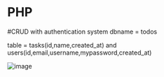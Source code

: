 # PHP
#CRUD with authentication system
dbname = todos

table = tasks(id,name,created_at) and  users(id,email,username,mypassword,created_at)


![image](https://user-images.githubusercontent.com/72923118/213900355-42f00a6c-4754-4d37-9743-26c6e1b4b63c.png)
